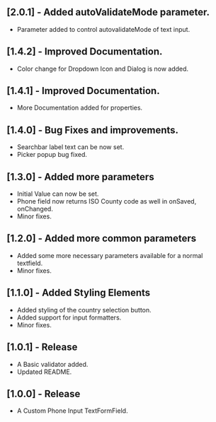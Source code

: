 ## [2.0.1] - Added autoValidateMode parameter.

- Parameter added to control autovalidateMode of text input.

## [1.4.2] - Improved Documentation.

- Color change for Dropdown Icon and Dialog is now added.

## [1.4.1] - Improved Documentation.

- More Documentation added for properties.

## [1.4.0] - Bug Fixes and improvements.

- Searchbar label text can be now set.
- Picker popup bug fixed.

## [1.3.0] - Added more parameters

- Initial Value can now be set.
- Phone field now returns ISO County code as well in onSaved, onChanged.
- Minor fixes.

## [1.2.0] - Added more common parameters

- Added some more necessary parameters available for a normal textfield.
- Minor fixes.

## [1.1.0] - Added Styling Elements

- Added styling of the country selection button.
- Added support for input formatters.
- Minor fixes.

## [1.0.1] - Release

- A Basic validator added.
- Updated README.

## [1.0.0] - Release

- A Custom Phone Input TextFormField.
